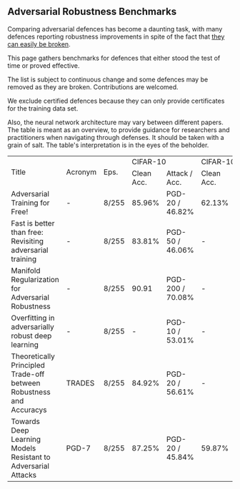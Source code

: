 
## Adversarial Robustness Benchmarks

Comparing adversarial defences has become a daunting task, with many defences reporting robustness improvements in spite of the fact that [they can easily be broken](https://arxiv.org/abs/2002.08347).


This page gathers benchmarks for defences that either stood the test of time or proved effective.

The list is subject to continuous change and some defences may be removed as they are broken.
Contributions are welcomed.

We exclude certified defences because they can only provide certificates for the training data set.

Also, the neural network architecture may vary between different papers. 
The table is meant as an overview, to provide guidance for researchers and practitioners when navigating through defenses.
It should be taken with a grain of salt. 
The table's interpretation is in the eyes of the beholder.

<table>
  <tr>
    <td rowspan="2">Title</td> <td rowspan="2">Acronym</td> <td rowspan="2">Eps.</td> <td colspan="2">CIFAR-10</td> <td colspan="2">CIFAR-100</td> <td rowspan="2">Impact on Training</td> <td rowspan="2">Notes</td>  <td rowspan="2">Link</td>       
  </tr>
  <tr>
   <td>Clean Acc. </td> <td> Attack / Acc. </td> <td>Clean Acc. </td> <td> Attack / Acc. </td> 
  </tr>  

  <tr>
   <td>Adversarial Training for Free!</td> <td> - </td> <td> 8/255 </td>  <td> 85.96%  </td> <td>  PGD-20 / 46.82% </td> <td>   62.13% </td> <td> PGD-20 25.88% </td> <td> Medium  </td> <td> -  </td> <td> <a target="_blank" href="https://arxiv.org/abs/1904.12843">https://arxiv.org/abs/1904.12843 </a></td>
  </tr>
  
   <tr>
    <td>Fast is better than free: Revisiting adversarial training</td> <td> - </td> <td> 8/255 </td>  <td> 83.81%  </td> <td>  PGD-50 / 46.06% </td> <td>   -  </td> <td> - </td> <td> Medium  </td> <td> -  </td> <td> <a target="_blank" href="https://arxiv.org/abs/2001.03994">https://arxiv.org/abs/2001.03994</a> </td>
  </tr> 
  
   <tr>
    <td>  Manifold Regularization for Adversarial Robustness</td> <td> - </td> <td> 8/255 </td>  <td> 90.91  </td> <td>  PGD-200 / 70.08% </td> <td>   -  </td> <td> - </td> <td> None  </td> <td> -  </td> <td> <a target="_blank" href="https://arxiv.org/abs/2003.04286">https://arxiv.org/abs/2003.04286</a> </td>
  </tr> 
  
  
   <tr>
    <td>  Overfitting in adversarially robust deep learning </td> <td> - </td> <td> 8/255 </td>  <td> -  </td> <td>  PGD-10 / 53.01% </td> <td>   -  </td> <td> PGD-10 / 21,4 </td> <td> High  </td> <td> -  </td> <td> <a target="_blank" href="https://arxiv.org/abs/2002.11569">https://arxiv.org/abs/2002.11569</a> </td>
  </tr> 

   <tr>
      <td>Theoretically Principled Trade-off between Robustness and Accuracys</td> <td> TRADES </td> <td> 8/255 </td>  <td> 84.92% </td> <td>  PGD-20 / 56.61% </td> <td>     - </td> <td>- </td> <td> High </td> <td> - </td> <td> <a target="_blank" href="https://arxiv.org/abs/1901.08573">https://arxiv.org/abs/1901.08573</a> </td> 
  </tr>

  <tr>
    <td>Towards Deep Learning Models Resistant to Adversarial Attacks</td> <td> PGD-7 </td> <td> 8/255 </td>  <td> 87.25%  </td> <td>  PGD-20 / 45.84% </td> <td> 59.87% </td> <td> PGD-20 22.76% </td> <td> High </td> <td> - </td> <td> <a target="_blank" href="https://arxiv.org/abs/1706.06083">https://arxiv.org/abs/1706.06083</a>  </td> 
  </tr>
  
</table>
